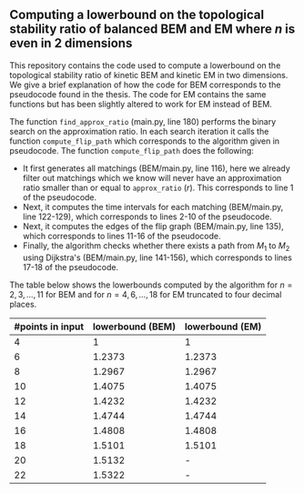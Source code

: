 ## Computing a lowerbound on the topological stability ratio of balanced BEM and EM where $n$ is even in 2 dimensions
This repository contains the code used to compute a lowerbound on the topological stability ratio of kinetic BEM and kinetic EM in two dimensions. We give a brief explanation of how the code for BEM corresponds to the pseudocode found in the thesis. The code for EM contains the same functions but has been slightly altered to work for EM instead of BEM.

The function `find_approx_ratio` (main.py, line 180) performs the binary search on the approximation ratio. In each search iteration it calls the function `compute_flip_path` which corresponds to the algorithm given in pseudocode. The function `compute_flip_path` does the following:
- It first generates all matchings (BEM/main.py, line 116), here we already filter out matchings which we know will never have an approximation ratio smaller than or equal to `approx_ratio` ($r$). This corresponds to line 1 of the pseudocode.
- Next, it computes the time intervals for each matching (BEM/main.py, line 122-129), which corresponds to lines 2-10 of the pseudocode.
- Next, it computes the edges of the flip graph (BEM/main.py, line 135), which corresponds to lines 11-16 of the pseudocode.
- Finally, the algorithm checks whether there exists a path from $M_1$ to $M_2$ using Dijkstra's (BEM/main.py, line 141-156), which corresponds to lines 17-18 of the pseudocode.

The table below shows the lowerbounds computed by the algorithm for $n = 2, 3, \dots, 11$ for BEM and for $n = 4, 6, \dots, 18$ for EM truncated to four decimal places.

| #points in input| lowerbound (BEM) | lowerbound (EM) |
|-----|------------|------------|
| 4 | 1 | 1 |
| 6 | 1.2373 | 1.2373 |
| 8 | 1.2967 | 1.2967 |
| 10 | 1.4075 | 1.4075 |
| 12 | 1.4232 | 1.4232 |
| 14 | 1.4744 | 1.4744 |
| 16 | 1.4808 | 1.4808 |
| 18 | 1.5101 | 1.5101 |
| 20 | 1.5132 | - |
| 22 | 1.5322 | - |
